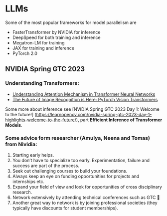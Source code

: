 # LLMs 
Some of the most popular frameworks for model parallelism are
- FasterTransformer by NVIDIA for inference
- DeepSpeed for both training and inference
- Megatron-LM for training
- JAX for training and inference
- PyTorch 2.0


## NVIDIA Spring GTC 2023

### Understanding Transformers:

- [Understanding Attention Mechanism in Transformer Neural Networks](https://learnopencv.com/attention-mechanism-in-transformer-neural-networks/)
- [The Future of Image Recognition is Here: PyTorch Vision Transformers](https://learnopencv.com/the-future-of-image-recognition-is-here-pytorch-vision-transformer/)

Some more about inference see [NVIDIA Spring GTC 2023 Day 1: Welcome to the future!] (https://learnopencv.com/nvidia-spring-gtc-2023-day-1-highlights-welcome-to-the-future/), part **Efficient Inference of Transformer Models**.

### Some advice form researcher (Amulya, Neena and Tomas) from Nividia:

1. Starting early helps.
1. You don’t have to specialize too early. Experimentation, failure and success are part of the process.
1. Seek out challenging courses to build your foundations.
1. Always keep an eye on funding opportunities for projects and internships etc.
1. Expand your field of view and look for opportunities of cross disciplinary research.
1. Network extensively by attending technical conferences such as GTC 🙂
1. Another great way to network is by joining professional societies (they typically have discounts for student memberships).
